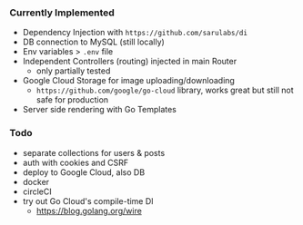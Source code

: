### Currently Implemented

-   Dependency Injection with `https://github.com/sarulabs/di`
-   DB connection to MySQL (still locally)
-   Env variables > `.env` file
-   Independent Controllers (routing) injected in main Router
    -   only partially tested
-   Google Cloud Storage for image uploading/downloading
    -   `https://github.com/google/go-cloud` library, works great but still not safe for production
-   Server side rendering with Go Templates

### Todo

-   separate collections for users & posts
-   auth with cookies and CSRF
-   deploy to Google Cloud, also DB
-   docker
-   circleCI
-   try out Go Cloud's compile-time DI 
    - https://blog.golang.org/wire
